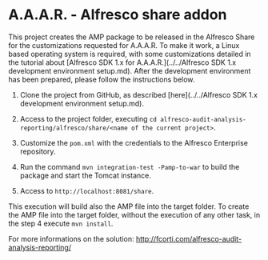A.A.A.R. - Alfresco share addon
===

This project creates the AMP package to be released in the Alfresco Share for the customizations requested for A.A.A.R.
To make it work, a Linux based operating system is required, with some customizations detailed in the tutorial about [Alfresco SDK 1.x for A.A.A.R.](../../Alfresco SDK 1.x development environment setup.md).
After the development environment has been prepared, please follow the instructions below.

1) Clone the project from GitHub, as described [here](../../Alfresco SDK 1.x development environment setup.md).

2) Access to the project folder, executing `cd alfresco-audit-analysis-reporting/alfresco/share/<name of the current project>`. 

3) Customize the `pom.xml` with the credentials to the Alfresco Enterprise repository.

4) Run the command `mvn integration-test -Pamp-to-war` to build the package and start the Tomcat instance.

5) Access to `http://localhost:8081/share`.

This execution will build also the AMP file into the target folder.
To create the AMP file into the target folder, without the execution of any other task, in the step 4 execute `mvn install`.

For more informations on the solution:
http://fcorti.com/alfresco-audit-analysis-reporting/
